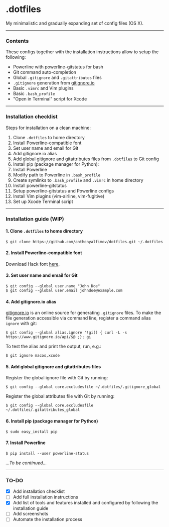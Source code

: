 # .dotfiles

My minimalistic and gradually expanding set of config files (OS X).

---

### Contents
These configs together with the installation instructions allow to setup the following:
- Powerline with powerline-gitstatus for bash
- Git command auto-completion
- Global `.gitignore` and `.gitattributes` files
- `.gitignore` generation from [gitignore.io](https://www.gitignore.io)
- Basic `.vimrc` and Vim plugins
- Basic `.bash_profile`
- "Open in Terminal" script for Xcode

---

### Installation checklist
Steps for installation on a clean machine:

1. Clone `.dotfiles` to home directory
2. Install Powerline-compatible font
3. Set user name and email for Git
4. Add gitignore.io alias
5. Add global gitignore and gitattributes files from `.dotfiles` to Git config
6. Install pip (package manager for Python):
7. Install Powerline
8. Modify path to Powerline in `.bash_profile`
9. Create symlinks to `.bash_profile` and `.vimrc` in home directory
10. Install powerline-gitstatus
11. Setup powerline-gitstatus and Powerline configs
12. Install Vim plugins (vim-airline, vim-fugitive)
13. Set up Xcode Terminal script

---

### Installation guide (WIP)

#### 1. Clone `.dotfiles` to home directory
```
$ git clone https://github.com/anthonyalfimov/dotfiles.git ~/.dotfiles
```

#### 2. Install Powerline-compatible font
Download Hack font [here](https://sourcefoundry.org/hack/).

#### 3. Set user name and email for Git
```
$ git config --global user.name "John Doe"
$ git config --global user.email johndoe@example.com
```

#### 4. Add gitignore.io alias
[gitignore.io](https://www.gitignore.io) is an online source for generating `.gitignore` files.
To make the file generation accessible via command line, register a command alias `ignore` with git:
```
$ git config --global alias.ignore '!gi() { curl -L -s https://www.gitignore.io/api/$@ ;}; gi
```
To test the alias and print the output, run, e.g.:
```
$ git ignore macos,xcode
```

#### 5. Add global gitignore and gitattributes files
Register the global ignore file with Git by running:
```
$ git config --global core.excludesfile ~/.dotfiles/.gitignore_global
```
Register the global attributes file with Git by running:
```
$ git config --global core.excludesfile ~/.dotfiles/.gitattributes_global
```

#### 6. Install pip (package manager for Python)
```
$ sudo easy_install pip
```

#### 7. Install Powerline
```
$ pip install --user powerline-status
```

*...To be continued...*

---

### TO-DO
- [x] Add installation checklist
- [ ] Add full installation instructions
- [x] Add list of tools and features installed and configured by following the installation guide
- [ ] Add screenshots
- [ ] Automate the installation process
